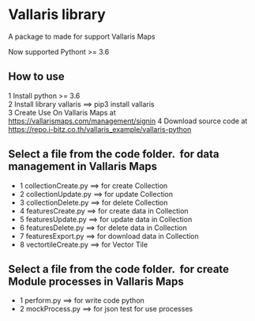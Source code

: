 # Vallaris library
A package to made for support Vallaris Maps

Now supported Pythont >= 3.6

## How to use <br/>
1 Install python >= 3.6 <br/>
2 Install library vallaris ==> pip3 install vallaris<br/>
3 Create Use On Vallaris Maps at https://vallarismaps.com/management/signin
4 Download source code at https://repo.i-bitz.co.th/vallaris_example/vallaris-python

## Select a file from the code folder.  for data management in Vallaris Maps <br/> 
- 1 collectionCreate.py  ==> for create Collection <br/>
- 2 collectionUpdate.py ==> for update Collection <br/>
- 3 collectionDelete.py ==> for delete Collection <br/>
- 4 featuresCreate.py ==> for create data in Collection <br/>
- 5 featuresUpdate.py ==> for update data in Collection <br/>
- 6 featuresDelete.py ==> for delete data in Collection <br/>
- 7 featuresExport.py ==> for download data in Collection <br/>
- 8 vectortileCreate.py ==> for Vector Tile  <br/>

## Select a file from the code folder.  for create Module processes in Vallaris Maps <br/> 
- 1 perform.py ==> for write code python <br/>
- 2 mockProcess.py ==> for json test for use processes <br/>